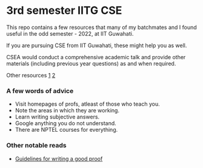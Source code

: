 # 3rd semester IITG CSE

This repo contains a few resources that many of my batchmates and I found useful in the odd semester - 2022, at IIT Guwahati.

If you are pursuing CSE from IIT Guwahati, these might help you as well.

CSEA would conduct a comprehensive academic talk and provide other materials (including previous year questions) as and when required.

Other resources [1](https://github.com/ktk53x/Course_Material) [2](https://drive.google.com/drive/folders/1-QFZeJuliaK__VQyYtNdI1P7eLEHkWtg)

### A few words of advice
 - Visit homepages of profs, atleast of those who teach you.
 - Note the areas in which they are working.
 - Learn writing subjective answers.
 - Google anything you do not understand. 
 - There are NPTEL courses for everything.

### Other notable reads 
 - [Guidelines for writing a good proof](https://www.cse.iitd.ac.in/~bagchi/courses/COL202_19-20/guidelines-for-writing-a-proof-2019.html)
